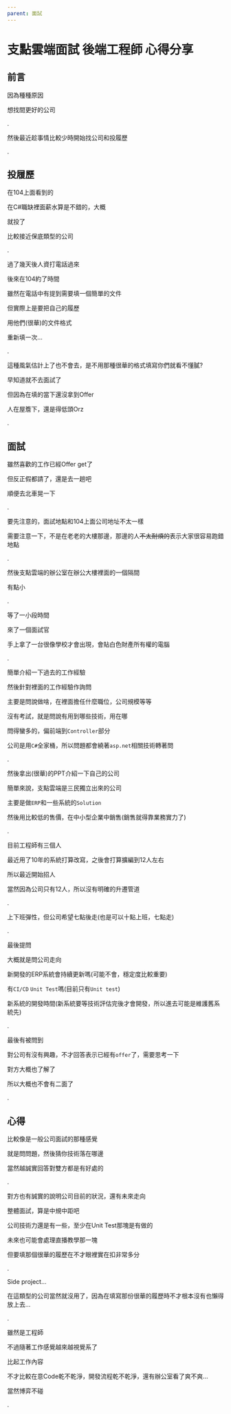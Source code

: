 ```yaml
---
parent: 面試
---
```


# 支點雲端面試 後端工程師 心得分享

## 前言

因為種種原因

想找間更好的公司

.

然後最近趁事情比較少時開始找公司和投履歷

.

## 投履歷

在104上面看到的

在C#職缺裡面薪水算是不錯的，大概

就投了

比較接近保底類型的公司

.

過了幾天後人資打電話過來

後來在104約了時間

雖然在電話中有提到需要填一個簡單的文件

但實際上是要把自己的履歷

用他們(很華)的文件格式

重新填一次...

.

這種風氣估計上了也不會去，是不用那種很華的格式填寫你們就看不懂膩?

早知道就不去面試了

但因為在填的當下還沒拿到Offer

人在屋簷下，還是得低頭Orz

.

## 面試

雖然喜歡的工作已經Offer get了

但反正假都請了，還是去一趟吧

順便去北車晃一下

.

要先注意的，面試地點和104上面公司地址不太一樣

需要注意一下，不是在老老的大樓那邊，那邊的人~~不太耐煩的~~表示大家很容易跑錯地點

.

然後支點雲端的辦公室在辦公大樓裡面的一個隔間

有點小

.

等了一小段時間

來了一個面試官

手上拿了一台很像學校才會出現，會貼白色財產所有權的電腦

.

簡單介紹一下過去的工作經驗

然後針對裡面的工作經驗作詢問

主要是問說做啥，在裡面擔任什麼職位，公司規模等等

沒有考試，就是問說有用到哪些技術，用在哪

問得蠻多的，偏前端到`Controller`部分

公司是用`C#`全家桶，所以問題都會繞著`asp.net`相關技術轉著問

.

然後拿出(很華)的PPT介紹一下自己的公司

簡單來說，支點雲端是三民獨立出來的公司

主要是做`ERP`和一些系統的`Solution`

然後用比較低的售價，在中小型企業中銷售(銷售就得靠業務實力了)

.

目前工程師有三個人

最近用了10年的系統打算改寫，之後會打算擴編到12人左右

所以最近開始招人

當然因為公司只有12人，所以沒有明確的升遷管道

.

上下班彈性，但公司希望七點後走(也是可以十點上班，七點走)

.

最後提問

大概就是問公司走向

新開發的ERP系統會持續更新嗎(可能不會，穩定度比較重要)

有`CI/CD` `Unit Test`嗎(目前只有`Unit test`)

新系統的開發時間(新系統要等技術評估完後才會開發，所以進去可能是維護舊系統先)

.

最後有被問到

對公司有沒有興趣，不才回答表示已經有`offer`了，需要思考一下

對方大概也了解了

所以大概也不會有二面了

.

## 心得

比較像是一般公司面試的那種感覺

就是問問題，然後猜你技術落在哪邊

當然越誠實回答對雙方都是有好處的

.

對方也有誠實的說明公司目前的狀況，還有未來走向

整體面試，算是中規中距吧

公司技術力還是有一些，至少在Unit Test那塊是有做的

未來也可能會處理直播教學那一塊

但要填那個很華的履歷在不才眼裡實在扣非常多分

.

Side project...

在這類型的公司當然就沒用了，因為在填寫那份很華的履歷時不才根本沒有也懶得放上去...

.

雖然是工程師

不過隨著工作感覺越來越視覺系了

比起工作內容

不才比較在意Code乾不乾淨，開發流程乾不乾淨，還有辦公室看了爽不爽...

當然博弈不碰

.